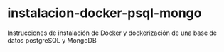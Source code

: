 # instalacion-docker-psql-mongo
Instrucciones de instalación de Docker y dockerización de una base de datos postgreSQL y MongoDB
